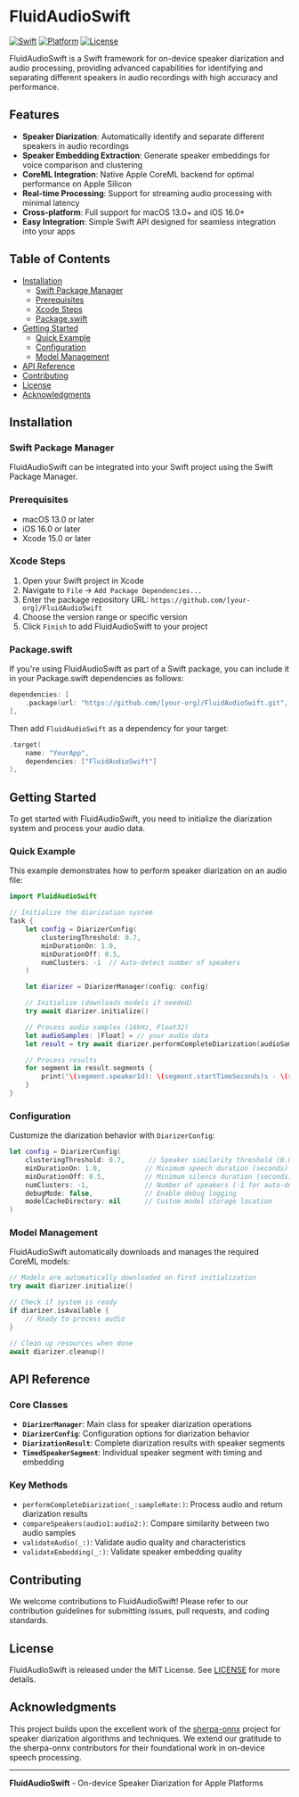 # FluidAudioSwift

[![Swift](https://img.shields.io/badge/Swift-5.9+-orange.svg)](https://swift.org)
[![Platform](https://img.shields.io/badge/Platform-macOS%20%7C%20iOS-blue.svg)](https://developer.apple.com)
[![License](https://img.shields.io/badge/License-MIT-green.svg)](LICENSE)

FluidAudioSwift is a Swift framework for on-device speaker diarization and audio processing, providing advanced capabilities for identifying and separating different speakers in audio recordings with high accuracy and performance.

## Features

- **Speaker Diarization**: Automatically identify and separate different speakers in audio recordings
- **Speaker Embedding Extraction**: Generate speaker embeddings for voice comparison and clustering
- **CoreML Integration**: Native Apple CoreML backend for optimal performance on Apple Silicon
- **Real-time Processing**: Support for streaming audio processing with minimal latency
- **Cross-platform**: Full support for macOS 13.0+ and iOS 16.0+
- **Easy Integration**: Simple Swift API designed for seamless integration into your apps

## Table of Contents

* [Installation](#installation)
  * [Swift Package Manager](#swift-package-manager)
  * [Prerequisites](#prerequisites)
  * [Xcode Steps](#xcode-steps)
  * [Package.swift](#packageswift)
* [Getting Started](#getting-started)
  * [Quick Example](#quick-example)
  * [Configuration](#configuration)
  * [Model Management](#model-management)
* [API Reference](#api-reference)
* [Contributing](#contributing)
* [License](#license)
* [Acknowledgments](#acknowledgments)

## Installation

### Swift Package Manager

FluidAudioSwift can be integrated into your Swift project using the Swift Package Manager.

### Prerequisites

* macOS 13.0 or later
* iOS 16.0 or later
* Xcode 15.0 or later

### Xcode Steps

1. Open your Swift project in Xcode
2. Navigate to `File` → `Add Package Dependencies...`
3. Enter the package repository URL: `https://github.com/[your-org]/FluidAudioSwift`
4. Choose the version range or specific version
5. Click `Finish` to add FluidAudioSwift to your project

### Package.swift

If you're using FluidAudioSwift as part of a Swift package, you can include it in your Package.swift dependencies as follows:

```swift
dependencies: [
    .package(url: "https://github.com/[your-org]/FluidAudioSwift.git", from: "1.0.0"),
],
```

Then add `FluidAudioSwift` as a dependency for your target:

```swift
.target(
    name: "YourApp",
    dependencies: ["FluidAudioSwift"]
),
```

## Getting Started

To get started with FluidAudioSwift, you need to initialize the diarization system and process your audio data.

### Quick Example

This example demonstrates how to perform speaker diarization on an audio file:

```swift
import FluidAudioSwift

// Initialize the diarization system
Task {
    let config = DiarizerConfig(
        clusteringThreshold: 0.7,
        minDurationOn: 1.0,
        minDurationOff: 0.5,
        numClusters: -1  // Auto-detect number of speakers
    )

    let diarizer = DiarizerManager(config: config)

    // Initialize (downloads models if needed)
    try await diarizer.initialize()

    // Process audio samples (16kHz, Float32)
    let audioSamples: [Float] = // your audio data
    let result = try await diarizer.performCompleteDiarization(audioSamples, sampleRate: 16000)

    // Process results
    for segment in result.segments {
        print("\(segment.speakerId): \(segment.startTimeSeconds)s - \(segment.endTimeSeconds)s")
    }
}
```

### Configuration

Customize the diarization behavior with `DiarizerConfig`:

```swift
let config = DiarizerConfig(
    clusteringThreshold: 0.7,      // Speaker similarity threshold (0.0-1.0, higher = stricter)
    minDurationOn: 1.0,           // Minimum speech duration (seconds)
    minDurationOff: 0.5,          // Minimum silence duration (seconds)
    numClusters: -1,              // Number of speakers (-1 for auto-detection)
    debugMode: false,             // Enable debug logging
    modelCacheDirectory: nil      // Custom model storage location
)
```

### Model Management

FluidAudioSwift automatically downloads and manages the required CoreML models:

```swift
// Models are automatically downloaded on first initialization
try await diarizer.initialize()

// Check if system is ready
if diarizer.isAvailable {
    // Ready to process audio
}

// Clean up resources when done
await diarizer.cleanup()
```

## API Reference

### Core Classes

- **`DiarizerManager`**: Main class for speaker diarization operations
- **`DiarizerConfig`**: Configuration options for diarization behavior
- **`DiarizationResult`**: Complete diarization results with speaker segments
- **`TimedSpeakerSegment`**: Individual speaker segment with timing and embedding

### Key Methods

- `performCompleteDiarization(_:sampleRate:)`: Process audio and return diarization results
- `compareSpeakers(audio1:audio2:)`: Compare similarity between two audio samples
- `validateAudio(_:)`: Validate audio quality and characteristics
- `validateEmbedding(_:)`: Validate speaker embedding quality

## Contributing

We welcome contributions to FluidAudioSwift! Please refer to our contribution guidelines for submitting issues, pull requests, and coding standards.

## License

FluidAudioSwift is released under the MIT License. See [LICENSE](LICENSE) for more details.

## Acknowledgments

This project builds upon the excellent work of the [sherpa-onnx](https://github.com/k2-fsa/sherpa-onnx) project for speaker diarization algorithms and techniques. We extend our gratitude to the sherpa-onnx contributors for their foundational work in on-device speech processing.

---

**FluidAudioSwift** - On-device Speaker Diarization for Apple Platforms
